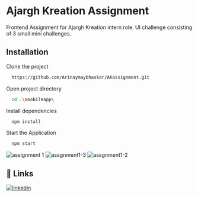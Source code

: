 
# Ajargh Kreation Assignment

Frontend Assignment for Ajargh Kreation intern role. UI challenge consisting of 3 small mini challenges.


## Installation

Clone the project
```bash
  https://github.com/Arinaymaybhaskar/AKassignment.git
```
Open project directory
```bash
  cd .\moobileapp\
```
Install dependencies
```bash
  npm install
```
Start the Application
```bash
  npm start
```

![assignment 1](https://github.com/Arinaymaybhaskar/AKAssignment2/assets/101462720/99ae7ab8-2031-42f0-bce4-394b8d2012fd)
![assgnment1-3](https://github.com/Arinaymaybhaskar/AKAssignment2/assets/101462720/0637a808-e733-4e31-84f4-381c26f187be)
![assgnment1-2](https://github.com/Arinaymaybhaskar/AKAssignment2/assets/101462720/860cbb90-2ec8-466c-8bb8-35c0a8bf7f43)

## 🔗 Links
[![linkedin](https://img.shields.io/badge/linkedin-0A66C2?style=for-the-badge&logo=linkedin&logoColor=white)](https://www.linkedin.com/in/arinaymay-bhaskar-3933b6201//)

